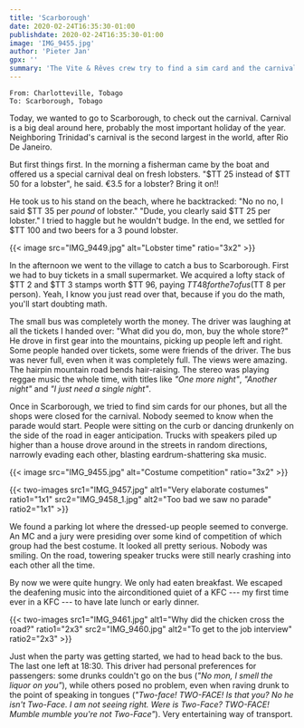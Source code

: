 ```yaml
---
title: 'Scarborough'
date: 2020-02-24T16:35:30-01:00
publishdate: 2020-02-24T16:35:30-01:00
image: 'IMG_9455.jpg'
author: 'Pieter Jan'
gpx: ''
summary: 'The Vite & Rêves crew try to find a sim card and the carnival in Scarburough.'
---
```


`From: Charlotteville, Tobago`<br/>
`To: Scarborough, Tobago`

Today, we wanted to go to Scarborough, to check out the carnival. Carnival is a big deal around here, probably the most important holiday of the year. Neighboring Trinidad's carnival is the second largest in the world, after Rio De Janeiro.

But first things first. In the morning a fisherman came by the boat and offered us a special carnival deal on fresh lobsters. "$TT 25 instead of $TT 50 for a lobster", he said. €3.5 for a lobster? Bring it on!!

He took us to his stand on the beach, where he backtracked: "No no no, I said $TT 35 per _pound_ of lobster." "Dude, you clearly said $TT 25 per lobster." I tried to haggle but he wouldn't budge. In the end, we settled for $TT 100 and two beers for a 3 pound lobster.

{{< image src="IMG_9449.jpg" alt="Lobster time" ratio="3x2" >}}

In the afternoon we went to the village to catch a bus to Scarborough. First we had to buy tickets in a small supermarket. We acquired a lofty stack of $TT 2 and $TT 3 stamps worth $TT 96, paying $TT 48 for the 7 of us ($TT 8 per person). Yeah, I know you just read over that, because if you do the math, you'll start doubting math.

The small bus was completely worth the money. The driver was laughing at all the tickets I handed over: "What did you do, mon, buy the whole store?" He drove in first gear into the mountains, picking up people left and right. Some people handed over tickets, some were friends of the driver. The bus was never full, even when it was completely full. The views were amazing. The hairpin mountain road bends hair-raising. The stereo was playing reggae music the whole time, with titles like _"One more night"_, _"Another night"_ and _"I just need a single night"_.

Once in Scarborough, we tried to find sim cards for our phones, but all the shops were closed for the carnival. Nobody seemed to know when the parade would start. People were sitting on the curb or dancing drunkenly on the side of the road in eager anticipation. Trucks with speakers piled up higher than a house drove around in the streets in random directions, narrowly evading each other, blasting eardrum-shattering ska music.

{{< image src="IMG_9455.jpg" alt="Costume competition" ratio="3x2" >}}

{{< two-images src1="IMG_9457.jpg" alt1="Very elaborate costumes" ratio1="1x1" src2="IMG_9458_1.jpg" alt2="Too bad we saw no parade" ratio2="1x1" >}}

We found a parking lot where the dressed-up people seemed to converge. An MC and a jury were presiding over some kind of competition of which group had the best costume. It looked all pretty serious. Nobody was smiling. On the road, towering speaker trucks were still nearly crashing into each other all the time.

By now we were quite hungry. We only had eaten breakfast. We escaped the deafening music into the airconditioned quiet of a KFC --- my first time ever in a KFC --- to have late lunch or early dinner.

{{< two-images src1="IMG_9461.jpg" alt1="Why did the chicken cross the road?" ratio1="2x3" src2="IMG_9460.jpg" alt2="To get to the job interview" ratio2="2x3" >}}

Just when the party was getting started, we had to head back to the bus. The last one left at 18:30. This driver had personal preferences for passengers: some drunks couldn't go on the bus (_"No mon, I smell the liquor on you"_), while others posed no problem, even when raving drunk to the point of speaking in tongues (_"Two-face! TWO-FACE! Is that you? No he isn't Two-Face. I am not seeing right. Were is Two-Face? TWO-FACE! Mumble mumble you're not Two-Face"_). Very entertaining way of transport.
